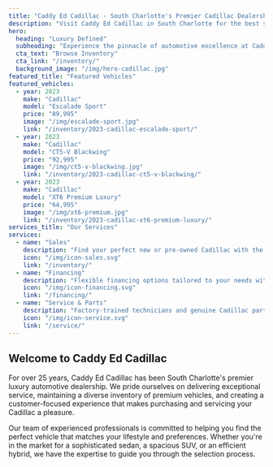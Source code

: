 ```yaml
---
title: "Caddy Ed Cadillac - South Charlotte's Premier Cadillac Dealership"
description: "Visit Caddy Ed Cadillac in South Charlotte for the best selection of new and used Cadillac vehicles, expert service, and financing options."
hero:
  heading: "Luxury Defined"
  subheading: "Experience the pinnacle of automotive excellence at Caddy Ed Cadillac"
  cta_text: "Browse Inventory"
  cta_link: "/inventory/"
  background_image: "/img/hero-cadillac.jpg"
featured_title: "Featured Vehicles"
featured_vehicles:
  - year: 2023
    make: "Cadillac"
    model: "Escalade Sport"
    price: "89,995"
    image: "/img/escalade-sport.jpg"
    link: "/inventory/2023-cadillac-escalade-sport/"
  - year: 2023
    make: "Cadillac"
    model: "CT5-V Blackwing"
    price: "92,995"
    image: "/img/ct5-v-blackwing.jpg"
    link: "/inventory/2023-cadillac-ct5-v-blackwing/"
  - year: 2023
    make: "Cadillac"
    model: "XT6 Premium Luxury"
    price: "64,995"
    image: "/img/xt6-premium.jpg"
    link: "/inventory/2023-cadillac-xt6-premium-luxury/"
services_title: "Our Services"
services:
  - name: "Sales"
    description: "Find your perfect new or pre-owned Cadillac with the help of our expert sales team."
    icon: "/img/icon-sales.svg"
    link: "/inventory/"
  - name: "Financing"
    description: "Flexible financing options tailored to your needs with competitive rates."
    icon: "/img/icon-financing.svg"
    link: "/financing/"
  - name: "Service & Parts"
    description: "Factory-trained technicians and genuine Cadillac parts to keep your vehicle at its best."
    icon: "/img/icon-service.svg"
    link: "/service/"
---
```


## Welcome to Caddy Ed Cadillac

For over 25 years, Caddy Ed Cadillac has been South Charlotte's premier luxury automotive dealership. We pride ourselves on delivering exceptional service, maintaining a diverse inventory of premium vehicles, and creating a customer-focused experience that makes purchasing and servicing your Cadillac a pleasure.

Our team of experienced professionals is committed to helping you find the perfect vehicle that matches your lifestyle and preferences. Whether you're in the market for a sophisticated sedan, a spacious SUV, or an efficient hybrid, we have the expertise to guide you through the selection process.
